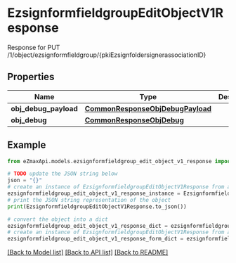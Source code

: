 # EzsignformfieldgroupEditObjectV1Response

Response for PUT /1/object/ezsignformfieldgroup/{pkiEzsignfoldersignerassociationID}

## Properties

Name | Type | Description | Notes
------------ | ------------- | ------------- | -------------
**obj_debug_payload** | [**CommonResponseObjDebugPayload**](CommonResponseObjDebugPayload.md) |  | 
**obj_debug** | [**CommonResponseObjDebug**](CommonResponseObjDebug.md) |  | [optional] 

## Example

```python
from eZmaxApi.models.ezsignformfieldgroup_edit_object_v1_response import EzsignformfieldgroupEditObjectV1Response

# TODO update the JSON string below
json = "{}"
# create an instance of EzsignformfieldgroupEditObjectV1Response from a JSON string
ezsignformfieldgroup_edit_object_v1_response_instance = EzsignformfieldgroupEditObjectV1Response.from_json(json)
# print the JSON string representation of the object
print(EzsignformfieldgroupEditObjectV1Response.to_json())

# convert the object into a dict
ezsignformfieldgroup_edit_object_v1_response_dict = ezsignformfieldgroup_edit_object_v1_response_instance.to_dict()
# create an instance of EzsignformfieldgroupEditObjectV1Response from a dict
ezsignformfieldgroup_edit_object_v1_response_form_dict = ezsignformfieldgroup_edit_object_v1_response.from_dict(ezsignformfieldgroup_edit_object_v1_response_dict)
```
[[Back to Model list]](../README.md#documentation-for-models) [[Back to API list]](../README.md#documentation-for-api-endpoints) [[Back to README]](../README.md)


